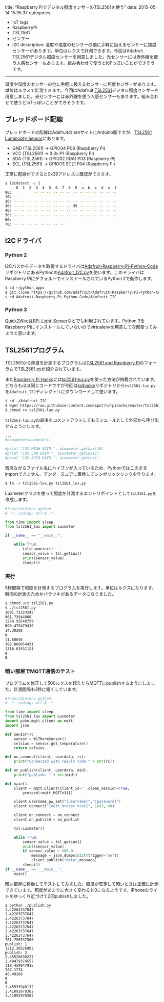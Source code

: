 title: "Raspberry Piでデジタル照度センサーのTSL2561を使う"
date: 2015-05-14 15:35:37
categories:
 - IoT
tags:
 - RaspberryPi
 - TSL2561
 - センサー
 - I2C
description: 温度や湿度のセンサーの他に手軽に扱えるセンサーに照度センサーがあります。単位はルクスで計測できます。今回はAdafruit TSL2561デジタル照度センサーを用意しました。光センサーには赤外線を使う人感センサーもあります。組み合わせて使うとIoTっぽいことができそうです。
---

温度や湿度のセンサーの他に手軽に扱えるセンサーに照度センサーがあります。単位はルクスで計測できます。今回はAdafruit [TSL2561](https://www.switch-science.com/catalog/1801/)デジタル照度センサーを用意しました。光センサーには赤外線を使う人感センサーもあります。組み合わせて使うとIoTっぽいことができそうです。

<!-- more -->

## ブレッドボード配線

ブレッドボードの配線はAdafruitのlernサイトにArduino版ですが、[TSL2561 Luminosity Sensor](https://learn.adafruit.com/tsl2561/wiring)にあります。

* GND (TSL2561) -> GPIO04 P09 (Raspberry Pi)
* VCC (TSL2561) -> 3.3v P1 (Raspberry Pi)
* SDA (TSL2561) -> GPIO02 SDA1 P03 (Raspberry Pi)
* SCL (TSL2561) -> GPIO03 SCL1 P04 (Raspberry Pi)

正常に配線ができると0x39アドレスに確認ができます。

```bash
$ i2cdetect -y 1
     0  1  2  3  4  5  6  7  8  9  a  b  c  d  e  f
00:          -- -- -- -- -- -- -- -- -- -- -- -- --
10: -- -- -- -- -- -- -- -- -- -- -- -- -- -- -- --
20: -- -- -- -- -- -- -- -- -- -- -- -- -- -- -- --
30: -- -- -- -- -- -- -- -- -- 39 -- -- -- -- -- --
40: -- -- -- -- -- -- -- -- -- -- -- -- -- -- -- --
50: -- -- -- -- -- -- -- -- -- -- -- -- -- -- -- --
60: -- -- -- -- -- -- -- -- -- -- -- -- -- -- -- --
70: -- -- -- -- -- -- -- --
```

## I2Cドライバ

### Python 2

I2Cバスからデータを取得するドライバは[Adafruit-Raspberry-Pi-Python-Code](https://github.com/adafruit/Adafruit-Raspberry-Pi-Python-Code)リポジトリにあるPythonの[Adafruit_I2C.py](https://github.com/adafruit/Adafruit-Raspberry-Pi-Python-Code/blob/master/Adafruit_I2C/Adafruit_I2C.py)を使います。このドライバはRaspberry PiにデフォルトでインストールされているPython 2で動作します。

``` bash
$ cd ~/python_apps
$ git clone https://github.com/adafruit/Adafruit-Raspberry-Pi-Python-Code
$ cd Adafruit-Raspberry-Pi-Python-Code/Adafruit_I2C
```

### Python 3

[Quick2Wire](https://github.com/quick2wire/quick2wire-python-api)は[RPi-Light-Sensor](https://github.com/pandringa/RPi-Light-Sensor)などでも利用されています。Python 3をRaspberry Piにインストールしていないのでvirtualenvを用意して次回使ってみようと思います。

## TSL2561プログラム

TSL2561から照度を計測するプログラムは[TSL2561 and Raspberry Pi](http://forums.adafruit.com/viewtopic.php?f=8&t=34922)のフォーラムで[TSL2561.py](https://github.com/seanbechhofer/raspberrypi/blob/master/python/TSL2561.py)が紹介されています。

また[Raspberry Pi Hacks](http://shop.oreilly.com/product/0636920029083.do)には[tsl2561-lux.py](https://github.com/spotrh/rpihacks/blob/master/tsl2561-lux.py)を使った方法が掲載されています。どちらもほぼ同じコードですが今回は[rpihacks](https://github.com/spotrh/rpihacks)リポジトリから`tsl2561-lux.py`を`Adafruit_I2C`ディレクトリにダウンロードして使います。

``` bash
$ cd ./Adafruit_I2C
$ wget https://raw.githubusercontent.com/spotrh/rpihacks/master/tsl2561-lux.py
$ chmod +x tsl2561-lux.py
```

`tsl2561-lux.py`の最後をコメントアウトしてもモジュールとして外部から呼び出せるようにします。

```py ~/python_apps/Adafruit-Raspberry-Pi-Python-Code/Adafruit_I2C/tsl2561-lux.py
...
#oLuxmeter=Luxmeter()

#print "LUX HIGH GAIN ", oLuxmeter.getLux(16)
#print "LUX LOW GAIN ", oLuxmeter.getLux(1)
#print "LUX AUTO GAIN ", oLuxmeter.getLux()
```

残念ながらファイル名にハイフンが入っているため、Pythonではこのままimportできません。アンダースコアに置換してシンボリックリンクを作ります。

```bash
$ ln -s tsl2561-lux.py tsl2561_lux.py
```

Luxmeterクラスを使って照度を計測するエントリポイントとして`tsl2561.py`を作成します。

```py ~/python_apps/Adafruit-Raspberry-Pi-Python-Code/Adafruit_I2C/tsl2561.py
#!/usr/bin/env python
# -*- coding: utf-8 -*-

from time import sleep
from tsl2561_lux import Luxmeter

if __name__ == "__main__":

    while True:
        tsl=Luxmeter()
        sensor_value = tsl.getLux()
        print(sensor_value)
        sleep(5)
```

### 実行
 
5秒間隔で照度を計測するプログラムを実行します。単位はルクスになります。瞬間の計測のためかバラツキがあるデータになりました。

``` bash
$ chmod u+x tsl2561.py
$ ./tsl2561.py
1691.71324345
961.73944068
1274.95548759
690.479479419
14.30208
0
11.50656
388.866054431
1316.01531121
0
0
```

### 暗い部屋でMQTT通信のテスト

プログラムを修正して500ルクスを超えたらMQTTにpublishするようにしました。計測間隔も3秒に短くしています。

```py:~/meshblu/publish.py
#!/usr/bin/env python
# -*- coding: utf-8 -*-

from time import sleep
from tsl2561_lux import Luxmeter
import paho.mqtt.client as mqtt
import json

def sensor():
    sensor = W1ThermSensor()
    celsius = sensor.get_temperature()
    return celsius

def on_connect(client, userdata, rc):
    print("Connected with result code " + str(rc))

def on_publish(client, userdata, mid):
    print("publish: " + str(mid))

def main():
    client = mqtt.Client(client_id='',clean_session=True,
        protocol=mqtt.MQTTv311)

    client.username_pw_set("{username}","{password}")
    client.connect("{mqtt_broker_host}", 1883, 60)

    client.on_connect = on_connect
    client.on_publish = on_publish

    tsl=Luxmeter()

    while True:
        sensor_value = tsl.getLux()
        print(sensor_value)
        if sensor_value > 500.0:
            message = json.dumps(dict(trigger="on"))
            client.publish("data",message)
        sleep(3)
if __name__ == '__main__':
    main()
```

暗い部屋に移動してテストしてみました。照度が安定して暗いときは正確に計測できています。照度があまりに大きく変わると0になるようです。iPhoneのライトをゆっくり近づけて2回publishしました。

```
$ python ./publish.py
1.42263737647
1.42263737647
1.42263737647
1.42263737647
1.42263737647
1.42263737647
1.42263737647
781.750737506
publish: 1
1212.30526902
publish: 2
2.45526898227
1.48479374557
119.459947915
287.1274
45.49168
0
0
1.45533948132
1.41892978382
1.41892978382
```
